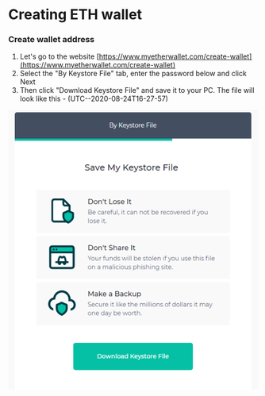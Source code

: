 # Creating ETH wallet

### Create wallet address

1. Let's go to the website [https://www.myetherwallet.com/create-wallet](https://www.myetherwallet.com/create-wallet) 
2. Select the "By Keystore File" tab, enter the password below and click Next 
3. Then click "Download Keystore File" and save it to your PC. The file will look like this - \(UTC--2020-08-24T16-27-57\)

![](../../.gitbook/assets/image%20%2812%29.png)

